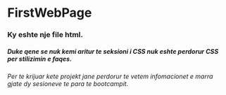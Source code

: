 # FirstWebPage
### Ky eshte nje file html.
##### Duke qene se nuk kemi aritur te seksioni i CSS nuk eshte perdorur CSS per stilizimin e faqes.

###### Per te krijuar kete projekt jane perdorur te vetem infomacionet e marra gjate dy sesioneve te para te bootcampit.
